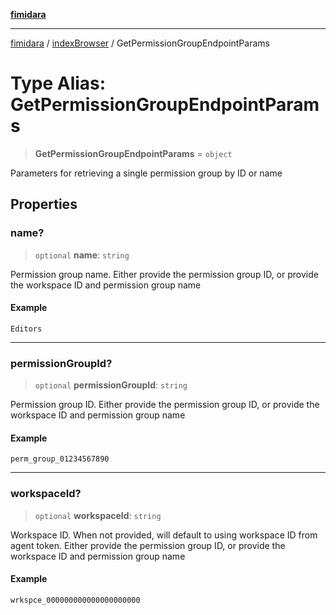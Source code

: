 [**fimidara**](../../README.md)

***

[fimidara](../../modules.md) / [indexBrowser](../README.md) / GetPermissionGroupEndpointParams

# Type Alias: GetPermissionGroupEndpointParams

> **GetPermissionGroupEndpointParams** = `object`

Parameters for retrieving a single permission group by ID or name

## Properties

### name?

> `optional` **name**: `string`

Permission group name. Either provide the permission group ID, or provide the workspace ID and permission group name

#### Example

```
Editors
```

***

### permissionGroupId?

> `optional` **permissionGroupId**: `string`

Permission group ID. Either provide the permission group ID, or provide the workspace ID and permission group name

#### Example

```
perm_group_01234567890
```

***

### workspaceId?

> `optional` **workspaceId**: `string`

Workspace ID. When not provided, will default to using workspace ID from agent token. Either provide the permission group ID, or provide the workspace ID and permission group name

#### Example

```
wrkspce_000000000000000000000
```
